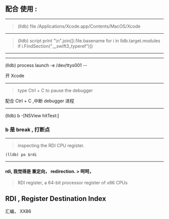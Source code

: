 ## 配合 使用 :

<hr>



>  (lldb) file /Applications/Xcode.app/Contents/MacOS/Xcode     



<hr>

> (lldb) script print "\n".join([i.file.basename for i in lldb.target.modules if i.FindSection("__swift3_typeref")])




<hr>


<hr>





(lldb) process launch -e /dev/ttys001 --

开 Xcode


<hr>


> type Ctrl + C to pause the debugger


配合 Ctrl + C ,中断 debugger 进程


<hr>

(lldb) b -[NSView hitTest:]



### b 是 break , 打断点


<hr>


> inspecting the RDI CPU register. 

```
(lldb) po $rdi
```


<hr>

#### rdi, 我觉得是 重定向， redirection.   > 呵呵，



> RDI register, a 64-bit processor register of x86 CPUs



## RDI , Register Destination Index 


汇编， XX86